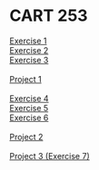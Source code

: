 <h1>CART 253</h1>
<a href= "https://tonylindorock.github.io/cart253-2019/Exercises/exercise1/index.html" <h2>Exercise 1</h2></a>
<br>
<a href= "https://tonylindorock.github.io/cart253-2019/Exercises/exercise2/index.html" <h2>Exercise 2</h2></a>
<br>
<a href= "https://tonylindorock.github.io/cart253-2019/Exercises/exercise3/index.html" <h2>Exercise 3</h2></a>
<br>
<br>
<a href= "https://tonylindorock.github.io/cart253-2019/Project%201/index.html" <h2>Project 1</h2></a>
<br>
<br>
<a href= "https://tonylindorock.github.io/cart253-2019/Exercises/exercise4/index.html" <h2>Exercise 4</h2></a>
<br>
<a href= "https://tonylindorock.github.io/cart253-2019/Exercises/exercise5/index.html" <h2>Exercise 5</h2></a>
<br>
<a href= "https://tonylindorock.github.io/cart253-2019/Exercises/exercise6/index.html" <h2>Exercise 6</h2></a>
<br>
<br>
<a href= "https://tonylindorock.github.io/cart253-2019/Project%202/index.html" <h2>Project 2</h2></a>
<br>
<br>
<a href= "https://tonylindorock.github.io/cart253-2019/Project%203/index.html" <h2>Project 3 (Exercise 7)</h2></a>
